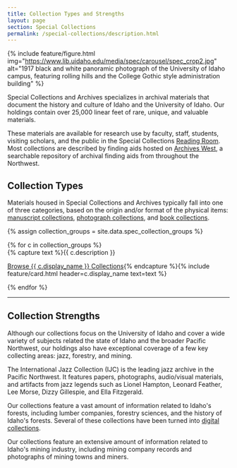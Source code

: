 ```yaml
---
title: Collection Types and Strengths
layout: page
section: Special Collections
permalink: /special-collections/description.html
---
```


{% include feature/figure.html img="https://www.lib.uidaho.edu/media/spec/carousel/spec_crop2.jpg" alt="1917 black and white panoramic photograph of the University of Idaho campus, featuring rolling hills and the College Gothic style administration building" %}

Special Collections and Archives specializes in archival materials that document the history and culture of Idaho and the University of Idaho. 
Our holdings contain over 25,000 linear feet of rare, unique, and valuable materials. 

These materials are available for research use by faculty, staff, students, visiting scholars, and the public in the Special Collections [Reading Room](/special-collections/plan.html). 
Most collections are described by finding aids hosted on [Archives West](https://archiveswest.orbiscascade.org/search.php?r=idu), a searchable repository of archival finding aids from throughout the Northwest.

## Collection Types

Materials housed in Special Collections and Archives typically fall into one of three categories, based on the origin and/or format of the physical items: [manuscript collections](https://archiveswest.orbiscascade.org/search.php?r=idu&q=%22PG+%22), [photograph collections](https://archiveswest.orbiscascade.org/search.php?r=idu&q=%22MG+%22), and [book collections](https://alliance-uidaho.primo.exlibrisgroup.com/discovery/search?vid=01ALLIANCE_UID:UID&tab=SPECAW_Slot&search_scope=SPECAW).

{% assign collection_groups = site.data.spec_collection_groups %}
<div class="row">{% for c in collection_groups %}
<div class="col-md-6">{% capture text %}{{ c.description }} 

<a href="{{ c.link }}" class="btn btn-outline-payette-blue">Browse {{ c.display_name }} Collections</a>{% endcapture %}{% include feature/card.html header=c.display_name text=text %}
</div>{% endfor %}
</div>

-------

## Collection Strengths

Although our collections focus on the University of Idaho and cover a wide variety of subjects related the state of Idaho and the broader Pacific Northwest, our holdings also have exceptional coverage of a few key collecting areas: jazz, forestry, and mining. 

The International Jazz Collection (IJC) is the leading jazz archive in the Pacific Northwest. It features papers, photographs, audio/visual materials, and artifacts from jazz legends such as Lionel Hampton, Leonard Feather, Lee Morse, Dizzy Gillespie, and Ella Fitzgerald.

Our collections feature a vast amount of information related to Idaho's forests, including lumber companies, forestry sciences, and the history of Idaho's forests. Several of these collections have been turned into [digital collections](https://www.lib.uidaho.edu/digital/home/collections.html#Forests).

Our collections feature an extensive amount of information related to Idaho's mining industry, including mining company records and photographs of mining towns and miners.
